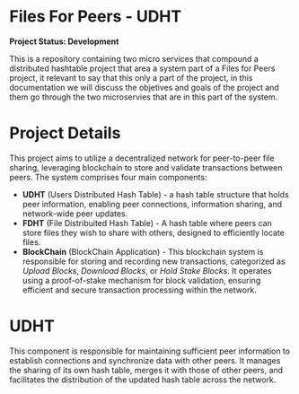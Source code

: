 # Files For Peers - UDHT
**Project Status: Development**

This is a repository containing two micro services that compound a distributed hashtable project that area a system part of a Files for Peers project, it relevant to say that this only a part of the project, in this documentation we will discuss the objetives and goals of the project and them go through the two microservies that are in this part of the system.

# Project Details 

This project aims to utilize a decentralized network for peer-to-peer file sharing, leveraging blockchain to store and validate transactions between peers. The system comprises four main components:

 - **UDHT** (Users Distributed Hash Table) - a hash table structure that holds peer information, enabling peer connections, information sharing, and network-wide peer updates.
 - **FDHT** (File Distribuited Hash Table) - A hash table where peers can store files they wish to share with others, designed to efficiently locate files.
 - **BlockChain** (BlockChain Application) - This blockchain system is responsible for storing and recording new transactions, categorized as _Upload Blocks_, _Download Blocks_, or _Hold Stake Blocks_. It operates using a proof-of-stake mechanism for block validation, ensuring efficient and secure transaction processing within the network.

# UDHT 
This component is responsible for maintaining sufficient peer information to establish connections and synchronize data with other peers. It manages the sharing of its own hash table, merges it with those of other peers, and facilitates the distribution of the updated hash table across the network.
